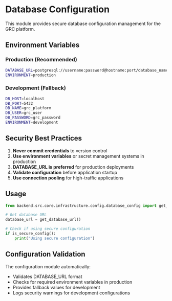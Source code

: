# Database Configuration

This module provides secure database configuration management for the GRC platform.

## Environment Variables

### Production (Recommended)
```bash
DATABASE_URL=postgresql://username:password@hostname:port/database_name
ENVIRONMENT=production
```

### Development (Fallback)
```bash
DB_HOST=localhost
DB_PORT=5432
DB_NAME=grc_platform
DB_USER=grc_user
DB_PASSWORD=grc_password
ENVIRONMENT=development
```

## Security Best Practices

1. **Never commit credentials** to version control
2. **Use environment variables** or secret management systems in production
3. **DATABASE_URL is preferred** for production deployments
4. **Validate configuration** before application startup
5. **Use connection pooling** for high-traffic applications

## Usage

```python
from backend.src.core.infrastructure.config.database_config import get_database_url, is_secure_config

# Get database URL
database_url = get_database_url()

# Check if using secure configuration
if is_secure_config():
    print("Using secure configuration")
```

## Configuration Validation

The configuration module automatically:
- Validates DATABASE_URL format
- Checks for required environment variables in production
- Provides fallback values for development
- Logs security warnings for development configurations
